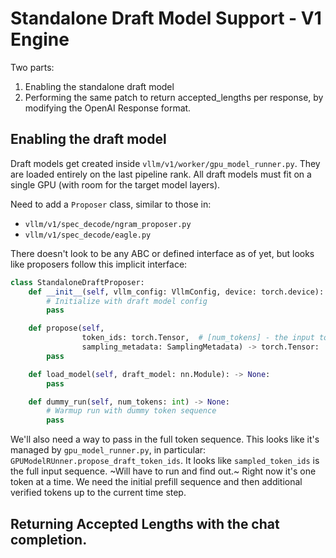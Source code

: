 # Standalone Draft Model Support - V1 Engine

Two parts:
1. Enabling the standalone draft model
2. Performing the same patch to return accepted_lengths per response, by modifying the OpenAI Response format.

## Enabling the draft model
Draft models get created inside `vllm/v1/worker/gpu_model_runner.py`.
They are loaded entirely on the last pipeline rank. All draft models must fit on a single GPU (with room for the target model layers).

Need to add a `Proposer` class, similar to those in:
* `vllm/v1/spec_decode/ngram_proposer.py`
* `vllm/v1/spec_decode/eagle.py`

There doesn't look to be any ABC or defined interface as of yet, but looks like proposers follow this implicit interface:

```python
class StandaloneDraftProposer:
    def __init__(self, vllm_config: VllmConfig, device: torch.device):
        # Initialize with draft model config
        pass

    def propose(self,
                token_ids: torch.Tensor,  # [num_tokens] - the input token sequence
                sampling_metadata: SamplingMetadata) -> torch.Tensor:
        pass

    def load_model(self, draft_model: nn.Module): -> None:
        pass

    def dummy_run(self, num_tokens: int) -> None:
        # Warmup run with dummy token sequence
        pass
```

We'll also need a way to pass in the full token sequence. This looks like it's managed by `gpu_model_runner.py`, in particular: `GPUModelRUnner.propose_draft_token_ids`.
It looks like `sampled_token_ids` is the full input sequence. ~Will have to run and find out.~
Right now it's one token at a time. We need the initial prefill sequence and then additional verified tokens up to the current time step. 

## Returning Accepted Lengths with the chat completion.
